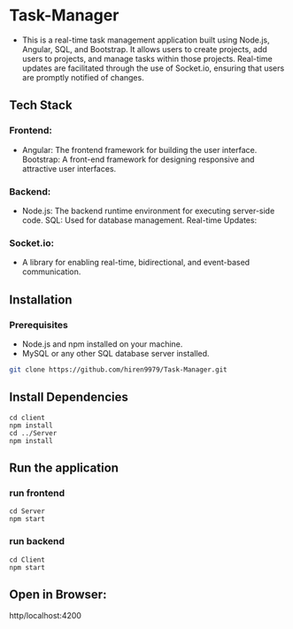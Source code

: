 # Task-Manager

* This is a real-time task management application built using Node.js, Angular, SQL, and Bootstrap. It allows users to create projects, add users to projects, and manage tasks within those projects. Real-time updates are facilitated through the use of Socket.io, ensuring that users are promptly notified of changes.

## Tech Stack
### Frontend:

* Angular: The frontend framework for building the user interface.
Bootstrap: A front-end framework for designing responsive and attractive user interfaces.

### Backend:
* Node.js: The backend runtime environment for executing server-side code.
SQL: Used for database management.
Real-time Updates:

### Socket.io:
* A library for enabling real-time, bidirectional, and event-based communication.

## Installation
### Prerequisites
* Node.js and npm installed on your machine.
* MySQL or any other SQL database server installed.

```bash
git clone https://github.com/hiren9979/Task-Manager.git
```

## Install Dependencies
```
cd client
npm install
cd ../Server
npm install
```

## Run the application
### run frontend

```  
cd Server
npm start
 ```
### run backend
``` 
cd Client
npm start
```
## Open in Browser:
http/localhost:4200

